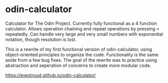 # odin-calculator
Calculator for The Odin Project. Currently fully functional as a 4 function calculator. Allows operation chaining and repeat operations by pressing = repeatedly. Can handle very large and very small numbers with exponential notation, though resolution is lost. 

This is a rewrite of my first functional version of odin-calculator, using object-oriented principles to organize the code. Functionality is the same aside from a few bug fixes. The goal of the rewrite was to practice using abstraction and seperation of concerns to create more modular code.

https://evestroud.github.io/odin-calculator/
